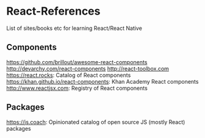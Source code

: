 # React-References
List of sites/books etc for learning React/React Native

## Components

https://github.com/brillout/awesome-react-components
http://devarchy.com/react-components
http://react-toolbox.com
https://react.rocks: Catalog of React components
https://khan.github.io/react-components: Khan Academy React components
http://www.reactjsx.com: Registry of React components

## Packages

https://js.coach: Opinionated catalog of open source JS (mostly React) packages
